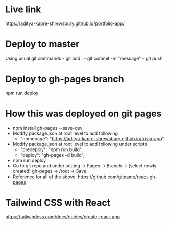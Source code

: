 # Live link
https://aditya-kapre-shrewsbury.github.io/portfolio-app/

# Deploy to master

Using usual git commands
    - git add .
    - git commit -m "message"
    - git push

# Deploy to gh-pages branch

npm run deploy

# How this was deployed on git pages
- npm install gh-pages --save-dev
- Modify package.json at root level to add following
    - "homepage": "https://aditya-kapre-shrewsbury.github.io/trivia-app"
- Modify package.json at root level to add following under scripts
    - "predeploy": "npm run build",
    - "deploy": "gh-pages -d build",
- npm run deploy
- Go to git repo and under setting -> Pages -> Branch -> (select newly created) gh-pages -> /root -> Save
- Reference for all of the above: https://github.com/gitname/react-gh-pages

# Tailwind CSS with React
https://tailwindcss.com/docs/guides/create-react-app
